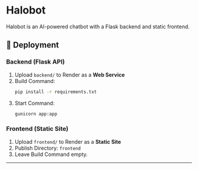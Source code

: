 # Halobot

Halobot is an AI-powered chatbot with a Flask backend and static frontend.

## 🚀 Deployment

### Backend (Flask API)
1. Upload `backend/` to Render as a **Web Service**
2. Build Command:
   ```bash
   pip install -r requirements.txt
   ```
3. Start Command:
   ```bash
   gunicorn app:app
   ```

### Frontend (Static Site)
1. Upload `frontend/` to Render as a **Static Site**
2. Publish Directory: `frontend`
3. Leave Build Command empty.

---
